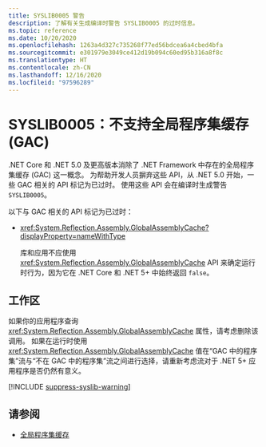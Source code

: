 ```yaml
---
title: SYSLIB0005 警告
description: 了解有关生成编译时警告 SYSLIB0005 的过时信息。
ms.topic: reference
ms.date: 10/20/2020
ms.openlocfilehash: 1263a4d327c735268f77ed56bdcea6a4cbed4bfa
ms.sourcegitcommit: e301979e3049ce412d19b094c60ed95b316a8f8c
ms.translationtype: HT
ms.contentlocale: zh-CN
ms.lasthandoff: 12/16/2020
ms.locfileid: "97596289"
---
```

# <a name="syslib0005-the-global-assembly-cache-gac-is-not-supported"></a>SYSLIB0005：不支持全局程序集缓存 (GAC)

.NET Core 和 .NET 5.0 及更高版本消除了 .NET Framework 中存在的全局程序集缓存 (GAC) 这一概念。 为帮助开发人员摒弃这些 API，从 .NET 5.0 开始，一些 GAC 相关的 API 标记为已过时。 使用这些 API 会在编译时生成警告 `SYSLIB0005`。

以下与 GAC 相关的 API 标记为已过时：

- <xref:System.Reflection.Assembly.GlobalAssemblyCache?displayProperty=nameWithType>

  库和应用不应使用 <xref:System.Reflection.Assembly.GlobalAssemblyCache> API 来确定运行时行为，因为它在 .NET Core 和 .NET 5+ 中始终返回 `false`。

## <a name="workarounds"></a>工作区

如果你的应用程序查询 <xref:System.Reflection.Assembly.GlobalAssemblyCache> 属性，请考虑删除该调用。 如果在运行时使用 <xref:System.Reflection.Assembly.GlobalAssemblyCache> 值在“GAC 中的程序集”流与“不在 GAC 中的程序集”流之间进行选择，请重新考虑流对于 .NET 5+ 应用程序是否仍然有意义。

[!INCLUDE [suppress-syslib-warning](../../../../includes/suppress-syslib-warning.md)]

## <a name="see-also"></a>请参阅

- [全局程序集缓存](../../../framework/app-domains/gac.md)
